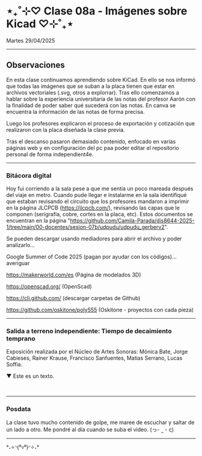 # ⋆₊˚⊹♡ Clase  08a - Imágenes sobre Kicad  ♡⊹˚₊⋆

Martes 29/04/2025

***

## Observaciones

<!---Recordar para programar "md" (markdown): 
- https://github.com/adam-p/markdown-here/wiki/Markdown-Cheatsheet 
- https://www.markdownguide.org/basic-syntax/
- El Domingo 30 de marzo cumplí 25... no se porqué me gustaría sentirme orgullosa de ello, que se me reconociera --->

En esta clase continuamos aprendiendo sobre KiCad. En ello se nos informó que todas las imágenes que se suban a la placa tienen que estar en archivos vectoriales (.svg, otros a explorrar). Tras ello comenzamos a hablar sobre la experiencia universitaria de las notas del profesor Aarón con la finalidad de poder saber qué sucederá con las notas. En canva se encuentra la información de las notas de forma precisa.

Luego los profesores explicaron el proceso de exportación y cotización que realizaron con la placa diseñada la clase previa.

Tras el descanso pasaron demasiado contenido, enfocado en varias páginas web y en configuración del pc paa poder editar el repositorio personal de forma independient4e.

***

### Bitácora digital

Hoy fui corriendo a la sala pese a que me sentía un poco mareada después del viaje en metro. Cuando pude llegar e instalarme en la sala identifiqué que estaban revisando el circuito que los profesores mandaron a imprimir en la página JLCPCB (https://jlcpcb.com/), revisando las capas que le componen (serigrafía, cobre, cortes en la placa, etc).
Estos documentos se encuentran en la página "https://github.com/Camila-Parada/dis8644-2025-1/tree/main/00-docentes/sesion-07b/udpudu/udpudu_gerberv2".


Se pueden descargar usando mediadores para abrir el archivo y poder analizarlo...


Google Summer of Code 2025 (pagan por ayudar con los códigos)... averiguar

https://makerworld.com/es (Página de modelados 3D)

https://openscad.org/ (OpenScad)

https://cli.github.com/ (descargar carpetas de Github)

https://github.com/oskitone/poly555 (Oskitone - proyectos con cada pieza)

***

### Salida a terreno independiente: Tiempo de decaimiento temprano

Exposición realizada por el Núcleo de Artes Sonoras: Mónica Bate, Jorge Cabieses, Rainer Krause, Francisco Sanfuentes, Matias Serrano, Lucas Soffia.



▼ Este es un texto.

<br>

***

### Posdata

La clase tuvo mucho contenido de golpe, me maree de escuchar y saltar de un lado a otro. Me pondré al día cuando se suba el video. (っ- ‸ - ς)

***

°˖✧◝(⁰▿⁰)◜✧˖°
